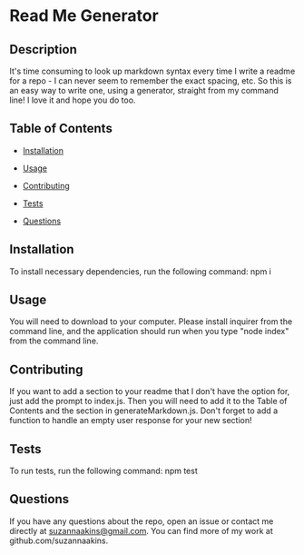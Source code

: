 
# Read Me Generator



## Description
It's time consuming to look up markdown syntax every time I write a readme for a repo - I can never seem to remember the exact spacing, etc.  So this is an easy way to write one, using a generator, straight from my command line!  I love it and hope you do too. 

## Table of Contents
* [Installation](#installation)

* [Usage](#usage)


* [Contributing](#contributing)


* [Tests](#tests)
* [Questions](#questions)


## Installation
To install necessary dependencies, run the following command:
npm i
  


## Usage
You will need to download to your computer. Please install inquirer from the command line, and the application should run when you type "node index" from the command line.



## Contributing
If you want to add a section to your readme that I don't have the option for, just add the prompt to index.js.  Then you will need to add it to the Table of Contents and the section in generateMarkdown.js.  Don't forget to add a function to handle an empty user response for your new section!




## Tests
To run tests, run the following command: 
npm test

## Questions
If you have any questions about the repo, open an issue or contact me directly at suzannaakins@gmail.com.
You can find more of my work at github.com/suzannaakins.
